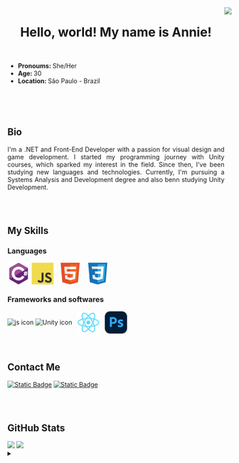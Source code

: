 
<img align="right" height="500" src="https://github.com/AnnieJuraski/AnnieJuraski/assets/122943792/e7495280-c4b7-4585-96f9-530ad1febc48">





### <h1 align="center"> Hello, world! My name is Annie! </h1>
<br>

 - <strong>Pronoums: </strong> She/Her <br>
 - <strong>Age: </strong> 30 <br>
 - <strong>Location: </strong> São Paulo - Brazil
<br>
<br>
<br>


 ## Bio


<p align="justify">
I'm a .NET and Front-End Developer with a passion for visual design and game development. I started my programming journey with Unity courses, which sparked my interest in the field. Since then, I've been studying new languages and technologies. Currently, I'm pursuing a Systems Analysis and Development degree and also benn studying Unity Development.

<br>
  





  
</p>
<br>
<br>

  <h2> My Skills </h2>
    <h3> Languages</h3>  
    <div>     
      <img align="center" height="50" alt="csharp icon"  src="https://raw.githubusercontent.com/devicons/devicon/master/icons/csharp/csharp-original.svg">       
      <img align="center" height="50" alt="js icon" src="https://raw.githubusercontent.com/devicons/devicon/master/icons/javascript/javascript-original.svg"> &nbsp;      
      <img align="center" height="50" alt="html icon" src="https://raw.githubusercontent.com/devicons/devicon/master/icons/html5/html5-original.svg"> &nbsp;
      <img align="center" height="50"  alt="css icon" src="https://raw.githubusercontent.com/devicons/devicon/master/icons/css3/css3-original.svg">  &nbsp;
    </div>
    
  <h3> Frameworks and softwares</h3>
  <div>
   <img align="center" height="50" alt="js icon" src="https://raw.githubusercontent.com/AnnieJuraski/devicon/1e5fe1470575c13e80173e85ed3de92925e4313e/icons/dot-net/dot-net-plain-wordmark.svg">    
    <img align="center" height="50" alt="Unity icon" src="https://raw.githubusercontent.com/AnnieJuraski/devicon/master/icons/unity/unity-original.svg"> &nbsp;
    <img align="center" height="50" alt="Reacticon" src="https://github.com/devicons/devicon/blob/master/icons/react/react-original.svg"> &nbsp;
    <img align="center" height="50"  alt="photoshop icon" src="https://raw.githubusercontent.com/tandpfun/skill-icons/main/icons/Photoshop.svg"> &nbsp;   
  </div>

  <br>
  <br>

  <h2> Contact Me </h2>

  [![Static Badge](https://img.shields.io/badge/-Linkedin-000?style=for-the-badge&logo=Linkedin&logoColor=%23cc00ff)](https://www.linkedin.com/in/annie-alves/)
  [![Static Badge](https://img.shields.io/badge/-G--MAIL-000?style=for-the-badge&logo=Gmail&logoColor=%23cc00ff)](mailto:annie.a.alves@gmal.com)


<br>
<br>

<h2>GitHub Stats</h2>

<div>
<img  height="200" src="https://github-readme-stats-anniejuraski.vercel.app/api?username=AnnieJuraski&layout=compact&langs_count=16&theme=midnight-purple"/>
<img   height="200" src="https://github-readme-stats-anniejuraski.vercel.app/api/top-langs/?username=AnnieJuraski&layout=compact&langs_count=16&theme=midnight-purple&hide=jupyter%20notebook"/>
</div>





<details>
  <summary></summary>  
  - <a href="https://www.freepik.com/free-vector/code-typing-concept-illustration_10259340.htm#query=developer&position=12&from_view=search&track=sph">Image by storyset</a> on Freepik
  - GitHub Stats by <a href="https://github.com/anuraghazra/github-readme-stats">anuraghazra</a> 
</details>
